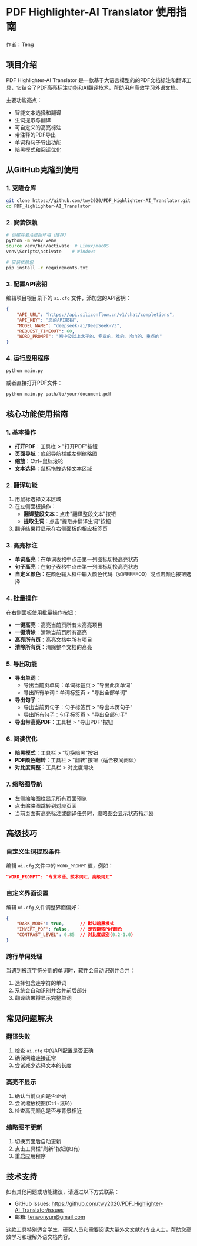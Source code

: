 # PDF Highlighter-AI Translator 使用指南
作者：Teng

## 项目介绍
PDF Highlighter-AI Translator 是一款基于大语言模型的的PDF文档标注和翻译工具，它结合了PDF高亮标注功能和AI翻译技术，帮助用户高效学习外语文档。

主要功能亮点：
- 智能文本选择和翻译
- 生词提取与翻译
- 可自定义的高亮标注
- 带注释的PDF导出
- 单词和句子导出功能
- 暗黑模式和阅读优化

## 从GitHub克隆到使用

### 1. 克隆仓库
```bash
git clone https://github.com/twy2020/PDF_Highlighter-AI_Translator.git
cd PDF_Highlighter-AI_Translator
```

### 2. 安装依赖
```bash
# 创建并激活虚拟环境（推荐）
python -m venv venv
source venv/bin/activate  # Linux/macOS
venv\Scripts\activate    # Windows

# 安装依赖包
pip install -r requirements.txt
```

### 3. 配置API密钥
编辑项目根目录下的 `ai.cfg` 文件，添加您的API密钥：
```json
{
    "API_URL": "https://api.siliconflow.cn/v1/chat/completions",
    "API_KEY": "您的API密钥",
    "MODEL_NAME": "deepseek-ai/DeepSeek-V3",
    "REQUEST_TIMEOUT": 60,
    "WORD_PROMPT": "初中及以上水平的、专业的、难的、冷门的、重点的"
}
```

### 4. 运行应用程序
```bash
python main.py
```

或者直接打开PDF文件：
```bash
python main.py path/to/your/document.pdf
```

## 核心功能使用指南

### 1. 基本操作
- **打开PDF**：工具栏 > "打开PDF"按钮
- **页面导航**：底部导航栏或左侧缩略图
- **缩放**：Ctrl+鼠标滚轮
- **文本选择**：鼠标拖拽选择文本区域

### 2. 翻译功能
1. 用鼠标选择文本区域
2. 在左侧面板操作：
   - **翻译整段文本**：点击"翻译整段文本"按钮
   - **提取生词**：点击"提取并翻译生词"按钮
3. 翻译结果将显示在右侧面板的相应标签页

### 3. 高亮标注
- **单词高亮**：在单词表格中点击第一列图标切换高亮状态
- **句子高亮**：在句子表格中点击第一列图标切换高亮状态
- **自定义颜色**：在颜色输入框中输入颜色代码（如#FFFF00）或点击颜色按钮选择

### 4. 批量操作
在右侧面板使用批量操作按钮：
- **一键高亮**：高亮当前页所有未高亮项目
- **一键清除**：清除当前页所有高亮
- **高亮所有页**：高亮文档中所有项目
- **清除所有页**：清除整个文档的高亮

### 5. 导出功能
- **导出单词**：
  - 导出当前页单词：单词标签页 > "导出此页单词"
  - 导出所有单词：单词标签页 > "导出全部单词"
- **导出句子**：
  - 导出当前页句子：句子标签页 > "导出本页句子"
  - 导出所有句子：句子标签页 > "导出全部句子"
- **导出带高亮PDF**：工具栏 > "导出PDF"按钮

### 6. 阅读优化
- **暗黑模式**：工具栏 > "切换暗黑"按钮
- **PDF颜色翻转**：工具栏 > "翻转"按钮（适合夜间阅读）
- **对比度调整**：工具栏 > 对比度滑块

### 7. 缩略图导航
- 左侧缩略图栏显示所有页面预览
- 点击缩略图跳转到对应页面
- 当前页面有高亮标注或翻译任务时，缩略图会显示状态指示器

## 高级技巧

### 自定义生词提取条件
编辑 `ai.cfg` 文件中的 `WORD_PROMPT` 值，例如：
```json
"WORD_PROMPT": "专业术语、技术词汇、高级词汇"
```

### 自定义界面设置
编辑 `ui.cfg` 文件调整界面偏好：
```json
{
    "DARK_MODE": true,      // 默认暗黑模式
    "INVERT_PDF": false,    // 是否翻转PDF颜色
    "CONTRAST_LEVEL": 0.85  // 对比度级别(0.2-1.0)
}
```

### 跨行单词处理
当遇到被连字符分割的单词时，软件会自动识别并合并：
1. 选择包含连字符的单词
2. 系统会自动识别并合并前后部分
3. 翻译结果将显示完整单词

## 常见问题解决

### 翻译失败
1. 检查 `ai.cfg` 中的API配置是否正确
2. 确保网络连接正常
3. 尝试减少选择文本的长度

### 高亮不显示
1. 确认当前页面是否正确
2. 尝试缩放视图(Ctrl+滚轮)
3. 检查高亮颜色是否与背景相近

### 缩略图不更新
1. 切换页面后自动更新
2. 点击工具栏"刷新"按钮(如有)
3. 重启应用程序

## 技术支持
如有其他问题或功能建议，请通过以下方式联系：
- GitHub Issues: https://github.com/twy2020/PDF_Highlighter-AI_Translator/issues
- 邮箱: tenwonyun@gmail.com

这款工具特别适合学生、研究人员和需要阅读大量外文文献的专业人士，帮助您高效学习和理解外语文档内容。
